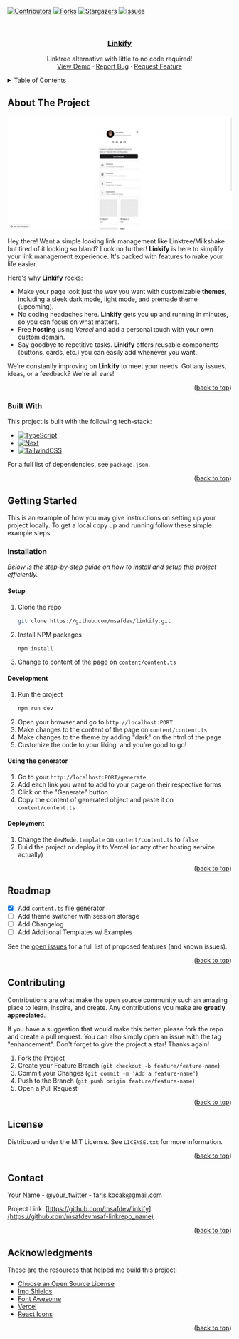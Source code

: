 <!-- Improved compatibility of back to top link: See: https://github.com/msafdev/linkify/pull/73 -->
<a name="readme-top"></a>
<!--
*** Thanks for checking out the Best-README-Template. If you have a suggestion
*** that would make this better, please fork the repo and create a pull request
*** or simply open an issue with the tag "enhancement".
*** Don't forget to give the project a star!
*** Thanks again! Now go create something AMAZING! :D
-->



<!-- PROJECT SHIELDS -->
<!--
*** I'm using markdown "reference style" links for readability.
*** Reference links are enclosed in brackets [ ] instead of parentheses ( ).
*** See the bottom of this document for the declaration of the reference variables
*** for contributors-url, forks-url, etc. This is an optional, concise syntax you may use.
*** https://www.markdownguide.org/basic-syntax/#reference-style-links
-->

[![Contributors][contributors-shield]][contributors-url]
[![Forks][forks-shield]][forks-url]
[![Stargazers][stars-shield]][stars-url]
[![Issues][issues-shield]][issues-url]

<!-- PROJECT LOGO -->
<br />
<div align="center">
  <a href="https://github.com/msafdev/linkify">
    <h3 align="center">Linkify</h3>
  </a>



  <p align="center">
    Linktree alternative with little to no code required!
    <br />
    <a href="https://linkify-template.vercel.app">View Demo</a>
    ·
    <a href="https://github.com/msafdev/linkify/issues/new?labels=bug&template=bug-report---.md">Report Bug</a>
    ·
    <a href="https://github.com/msafdev/linkify/issues/new?labels=enhancement&template=feature-request---.md">Request Feature</a>
  </p>
</div>



<!-- TABLE OF CONTENTS -->
<details>
  <summary>Table of Contents</summary>
  <ol>
    <li>
      <a href="#about-the-project">About The Project</a>
      <ul>
        <li><a href="#built-with">Built With</a></li>
      </ul>
    </li>
    <li>
      <a href="#getting-started">Getting Started</a>
      <ul>
        <li><a href="#installation">Installation</a></li>
      </ul>
    </li>
    <li><a href="#usage">Usage</a></li>
    <li><a href="#roadmap">Roadmap</a></li>
    <li><a href="#contributing">Contributing</a></li>
    <li><a href="#license">License</a></li>
    <li><a href="#contact">Contact</a></li>
    <li><a href="#acknowledgments">Acknowledgments</a></li>
  </ol>
</details>



<!-- ABOUT THE PROJECT -->
## About The Project

[![Product Name Screen Shot][product-screenshot]](https://example.com)

Hey there! Want a simple looking link management like Linktree/Milkshake but tired of it looking so bland? Look no further! **Linkify** is here to simplify your link management experience. It's packed with features to make your life easier.

Here's why **Linkify** rocks:

* Make your page look just the way you want with customizable **themes**, including a sleek dark mode, light mode, and premade theme (upcoming).
* No coding headaches here. **Linkify** gets you up and running in minutes, so you can focus on what matters. 
* Free **hosting** using *Vercel* and add a personal touch with your own custom domain.
* Say goodbye to repetitive tasks. **Linkify** offers reusable components (buttons, cards, etc.) you can easily add whenever you want.

We're constantly improving on **Linkify** to meet your needs. Got any issues, ideas, or a feedback? We're all ears!

<p align="right">(<a href="#readme-top">back to top</a>)</p>



### Built With

This project is built with the following tech-stack:

* [![TypeScript][TypeScript]][TypeScript-url]
* [![Next][Next.js]][Next-url]
* [![TailwindCSS][Tailwind.com]][Tailwind-url]

For a full list of dependencies, see `package.json`.

<p align="right">(<a href="#readme-top">back to top</a>)</p>



<!-- GETTING STARTED -->
## Getting Started

This is an example of how you may give instructions on setting up your project locally.
To get a local copy up and running follow these simple example steps.

### Installation

_Below is the step-by-step guide on how to install and setup this project efficiently._

#### Setup

1. Clone the repo
   ```sh
   git clone https://github.com/msafdev/linkify.git
   ```
2. Install NPM packages
   ```sh
   npm install
   ```
3. Change to content of the page on `content/content.ts`

#### Development

1. Run the project
   ```sh
   npm run dev
   ```
2. Open your browser and go to `http://localhost:PORT`
3. Make changes to the content of the page on `content/content.ts`
4. Make changes to the theme by adding "dark" on the html of the page
5. Customize the code to your liking, and you're good to go!
   
#### Using the generator

1. Go to your `http://localhost:PORT/generate`
2. Add each link you want to add to your page on their respective forms
3. Click on the "Generate" button
4. Copy the content of generated object and paste it on `content/content.ts`
   
#### Deployment

1. Change the `devMode.template` on `content/content.ts` to `false`
2. Build the project or deploy it to Vercel (or any other hosting service actually)

<p align="right">(<a href="#readme-top">back to top</a>)</p>



<!-- ROADMAP -->
## Roadmap

- [x] Add `content.ts` file generator
- [ ] Add theme switcher with session storage
- [ ] Add Changelog
- [ ] Add Additional Templates w/ Examples

See the [open issues](https://github.com/msafdev/linkify/issues) for a full list of proposed features (and known issues).

<p align="right">(<a href="#readme-top">back to top</a>)</p>



<!-- CONTRIBUTING -->
## Contributing

Contributions are what make the open source community such an amazing place to learn, inspire, and create. Any contributions you make are **greatly appreciated**.

If you have a suggestion that would make this better, please fork the repo and create a pull request. You can also simply open an issue with the tag "enhancement".
Don't forget to give the project a star! Thanks again!

1. Fork the Project
2. Create your Feature Branch (`git checkout -b feature/feature-name`)
3. Commit your Changes (`git commit -m 'Add a feature-name'`)
4. Push to the Branch (`git push origin feature/feature-name`)
5. Open a Pull Request

<p align="right">(<a href="#readme-top">back to top</a>)</p>



<!-- LICENSE -->
## License

Distributed under the MIT License. See `LICENSE.txt` for more information.

<p align="right">(<a href="#readme-top">back to top</a>)</p>



<!-- CONTACT -->
## Contact

Your Name - [@your_twitter](https://twitter.com/sal_moon) - faris.kocak@gmail.com

Project Link: [https://github.com/msafdev/linkify](https://github.com/msafdevmsaf-linkrepo_name)

<p align="right">(<a href="#readme-top">back to top</a>)</p>



<!-- ACKNOWLEDGMENTS -->
## Acknowledgments

These are the resources that helped me build this project:

* [Choose an Open Source License](https://choosealicense.com)
* [Img Shields](https://shields.io)
* [Font Awesome](https://fontawesome.com)
* [Vercel](https://vercel.com)
* [React Icons](https://react-icons.github.io/react-icons/search)

<p align="right">(<a href="#readme-top">back to top</a>)</p>



<!-- MARKDOWN LINKS & IMAGES -->
<!-- https://www.markdownguide.org/basic-syntax/#reference-style-links -->
[contributors-shield]: https://img.shields.io/github/contributors/msafdev/linkify.svg?style=for-the-badge
[contributors-url]: https://github.com/msafdev/linkify/graphs/contributors
[forks-shield]: https://img.shields.io/github/forks/msafdev/linkify.svg?style=for-the-badge
[forks-url]: https://github.com/msafdev/linkify/network/members
[stars-shield]: https://img.shields.io/github/stars/msafdev/linkify.svg?style=for-the-badge
[stars-url]: https://github.com/msafdev/linkify/stargazers
[issues-shield]: https://img.shields.io/github/issues/msafdev/linkify.svg?style=for-the-badge
[issues-url]: https://github.com/msafdev/linkify/issues
[license-shield]: https://img.shields.io/github/license/msafdev/linkify.svg?style=for-the-badge
[license-url]: https://github.com/msafdev/linkify/blob/main/LICENSE.txt
[linkedin-shield]: https://img.shields.io/badge/-LinkedIn-black.svg?style=for-the-badge&logo=linkedin&colorB=555
[linkedin-url]: https://linkedin.com/in/muhammadsalmoon
[product-screenshot]: public/screenshot.png
[Next.js]: https://img.shields.io/badge/next.js-000000?style=for-the-badge&logo=nextdotjs&logoColor=white
[Next-url]: https://nextjs.org/
[Tailwind.com]: https://img.shields.io/badge/Tailwind-0769AD?style=for-the-badge&logo=tailwindcss&logoColor=white
[Tailwind-url]: https://tailwindcss.com 
[TypeScript]: https://img.shields.io/badge/TypeScript-007ACC?style=for-the-badge&logo=typescript&logoColor=white
[TypeScript-url]: https://www.typescriptlang.org/
